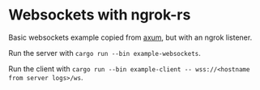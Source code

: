 # Websockets with ngrok-rs

Basic websockets example copied from
[axum](https://github.com/tokio-rs/axum/tree/main/examples/websockets), but
with an ngrok listener.

Run the server with `cargo run --bin example-websockets`.

Run the client with `cargo run --bin example-client -- wss://<hostname from server logs>/ws`.

